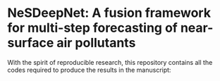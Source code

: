 # NeSDeepNet: A fusion framework for multi-step forecasting of near-surface air pollutants

With the spirit of reproducible research, this repository contains all the codes required to produce the results in the manuscript:
